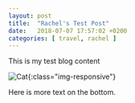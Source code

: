 ```yaml
---
layout: post
title:  "Rachel's Test Post"
date:   2018-07-07 17:57:02 +0200
categories: [ travel, rachel ]
---
```

This is my test blog content



![Cat](https://images.unsplash.com/photo-1506891536236-3e07892564b7?ixlib=rb-0.3.5&ixid=eyJhcHBfaWQiOjEyMDd9&s=469836bd9f85f047a680ffefc8351318&auto=format&fit=crop&w=634&q=80){:class="img-responsive"}

Here is more text on the bottom.


